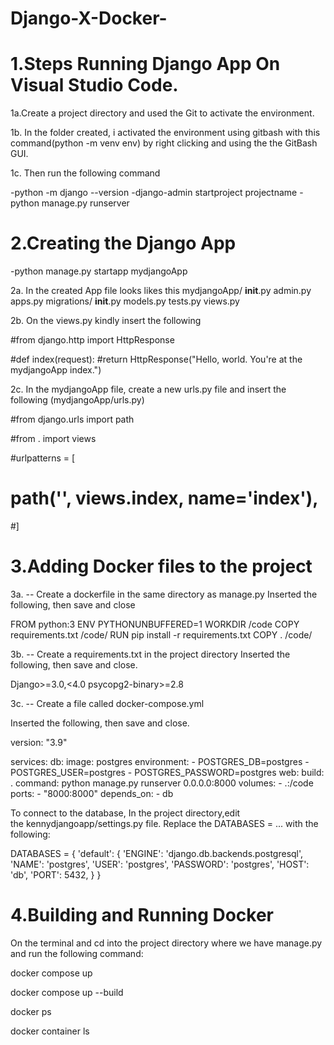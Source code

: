 # Django-X-Docker-

# 1.Steps Running Django App On Visual Studio Code.

1a.Create a project directory and used the Git to activate the environment.

1b. In the folder created, i activated the environment using gitbash with this command(python -m venv env) by right clicking and using the the GitBash GUI.

1c. Then run the following command

-python -m django --version
-django-admin startproject projectname
-python manage.py runserver 

# 2.Creating the Django App

-python manage.py startapp mydjangoApp

2a. In the created App file looks likes this 
mydjangoApp/
    __init__.py
    admin.py
    apps.py
    migrations/
        __init__.py
    models.py
    tests.py
    views.py

2b. On the views.py kindly insert the following 

#from django.http import HttpResponse

#def index(request):
    #return HttpResponse("Hello, world. You're at the mydjangoApp index.")

2c. In the mydjangoApp file, create a new urls.py file  and insert the following (mydjangoApp/urls.py)

#from django.urls import path

#from . import views

#urlpatterns = [
   # path('', views.index, name='index'),
#]

# 3.Adding Docker files to the project

3a. -- Create a dockerfile in the same directory as manage.py
Inserted the following, then save and close

FROM python:3
ENV PYTHONUNBUFFERED=1
WORKDIR /code
COPY requirements.txt /code/
RUN pip install -r requirements.txt
COPY . /code/


3b. -- Create a requirements.txt in the project directory
Inserted the following, then save and close.

Django>=3.0,<4.0
psycopg2-binary>=2.8


3c. -- Create a file called docker-compose.yml 

Inserted the following, then save and close.

version: "3.9"
   
services:
  db:
    image: postgres
    environment:
      - POSTGRES_DB=postgres
      - POSTGRES_USER=postgres
      - POSTGRES_PASSWORD=postgres
  web:
    build: .
    command: python manage.py runserver 0.0.0.0:8000
    volumes:
      - .:/code
    ports:
      - "8000:8000"
    depends_on:
      - db

To connect to the database, In the project directory,edit the kennydjangoapp/settings.py file.
Replace the DATABASES = ... with the following:


   
DATABASES = {
    'default': {
        'ENGINE': 'django.db.backends.postgresql',
        'NAME': 'postgres',
        'USER': 'postgres',
        'PASSWORD': 'postgres',
        'HOST': 'db',
        'PORT': 5432,
    }
}

# 4.Building and Running Docker

On the terminal and cd into the project directory where we have manage.py and run the following command:

docker compose up

docker compose up --build

docker ps

docker container ls















